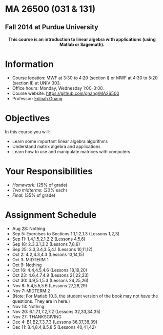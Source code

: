 # MA 26500 (031 & 131)

## Fall 2014 at Purdue University

<h4 style="text-align:center">
  This course is an introduction to linear algebra with applications (using Matlab or Sagemath).
</h4>


# Information

- Course location: MWF at 3:30 to 4:20 (section I) or MWF at 4:30 to 5:20 (section II) at UNIV 303.
- Office hours: Monday, Wednesday 1:00-3:00.
- Course website: <https://github.com/gnang/MA26500>
- Professor: [Edinah Gnang](http://www.math.purdue.edu/~egnang/)


# Objectives

In this course you will:

- Learn some important linear algebra algorithms
- Understand matrix algebra and applications
- Learn how to use and manipulate matrices with computers

# Your Responsibilities

- *Homework:* (25% of grade)
- *Two midterms:* (20% each)
- *Final*: (35% of grade)


# Assignment Schedule

- Aug 28: Nothing
- Sep 5: Exercises to Sections 1.1,1.2,1.3 (Lessons 1,2,3)
- Sep 11: 1.4,1.5,2.1,2.2 (Lessons 4,5,6)
- Sep 18: 2.3,3.1,3.2 (Lessons 7,8,9)
- Sep 25: 3.3,3.4,3.5,4.1 (Lessons 10,11,12)
- Oct 2: 4.2,4.3,4.3 (Lessons 13,14,15) 
- Oct 3: MIDTERM 1
- Oct 9: Nothing
- Oct 16: 4.4,4.5,4.6 (Lessons 18,19,20)
- Oct 23: 4.6,4.7.4.9 (Lessons 21,22,23)
- Oct 30: 4.9,5.1,5.3 (Lessons 24,25,26)
- Nov 6: 5.4,5.5,5.6 (Lessons 27,28,29)
- Nov 7: MIDTERM 2
- (Note: For Matlab 10.3, the student version of the book may not have the questions. They are in here.)
- Nov 13: Nothing
- Nov 20: 6.1,7.1,7.2,7.2 (Lessons 32,33,34,35)
- Nov 27: THANKSGIVING
- Dec 4: B1,B2,7.3,7.3 (Lessons 36,37,38,39)
- Dec 11: 8.4,8.4,8.5,8.5 (Lessons 40,41,42)
